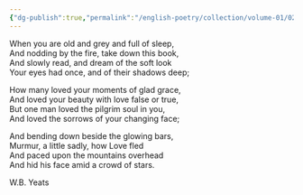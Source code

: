 ```yaml
---
{"dg-publish":true,"permalink":"/english-poetry/collection/volume-01/020-when-you-are-old/"}
---
```


When you are old and grey and full of sleep,  
And nodding by the fire, take down this book,  
And slowly read, and dream of the soft look  
Your eyes had once, and of their shadows deep;  

How many loved your moments of glad grace,  
And loved your beauty with love false or true,  
But one man loved the pilgrim soul in you,  
And loved the sorrows of your changing face;  

And bending down beside the glowing bars,  
Murmur, a little sadly, how Love fled  
And paced upon the mountains overhead  
And hid his face amid a crowd of stars.

W.B. Yeats